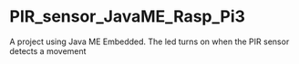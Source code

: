 # PIR_sensor_JavaME_Rasp_Pi3
A project using Java ME Embedded.
The led turns on when the PIR sensor detects a movement
